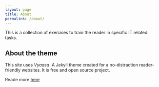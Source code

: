 ```yaml
---
layout: page
title: About
permalink: /about/
---
```


This is a collection of exercises to train the reader in specific IT related tasks.



## About the theme

This site uses *Vyaasa*. A Jekyll theme created for a no-distraction reader-friendly websites. It is free and open source project.

Reade more [here](https://blog.webjeda.com/jekyll-themes/vyaasa/)
